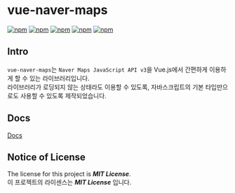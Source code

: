 # vue-naver-maps
[![npm](https://img.shields.io/npm/v/vue-naver-maps.svg?style=flat-square)](https://www.npmjs.com/package/vue-naver-maps)
[![npm](https://img.shields.io/npm/dt/vue-naver-maps.svg?style=flat-square)](https://www.npmjs.com/package/vue-naver-maps)
[![npm](https://img.shields.io/npm/l/vue-naver-maps.svg?registry_uri=https%3A%2F%2Fregistry.npmjs.com&style=flat-square)](https://opensource.org/licenses/MIT)
[![npm](https://img.shields.io/badge/Readme-English-lightgray.svg?style=flat-square)](https://github.com/Shin-JaeHeon/vue-naver-maps/blob/master/docs/en/README.md)
[![npm](https://img.shields.io/badge/Readme-한국어-blue.svg?style=flat-square)](https://github.com/Shin-JaeHeon/vue-naver-maps/blob/master/README.md)

## Intro
`vue-naver-maps`는 `Naver Maps JavaScript API v3`을 Vue.js에서 간편하게 이용하게 할 수 있는 라이브러리입니다. <br>
라이브러리가 로딩되지 않는 상태라도 이용할 수 있도록, 자바스크립트의 기본 타입만으로도 사용할 수 있도록 제작되었습니다.

## Docs
[Docs](https://shin-jaeheon.github.io/vue-naver-maps)

## Notice of License
The license for this project is ***MIT License***. <br>
이 프로젝트의 라이센스는 ***MIT License*** 입니다.
